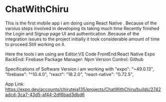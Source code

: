 ﻿# ChatWithChiru
 This is the first mobile app i am doing using React Native .
 Because of the varoius steps involved in developing its taking much time Recently finished the Login and Signup page UI and 
 authentication .Because of the integration issues to  the project initially it took considerable amount of time to proceed.Still 
 working on it.

 Here the tools i am using are
 Editor:VS Code
 FrontEnd:React Native Expo 
 BackEnd: Firebase
 Package Manager: Npm
 Version Control: Github
 
 Specifications of Software Version i am working with
 "expo": "~49.0.13",
 "firebase": "^10.4.0",
 "react": "18.2.0",
 "react-native": "0.72.5",

 App Link:
 https://expo.dev/accounts/chiruteja135/projects/ChatWithChiru/builds/2742adcd-3ca7-43d5-af44-2df6bad3dbd6
